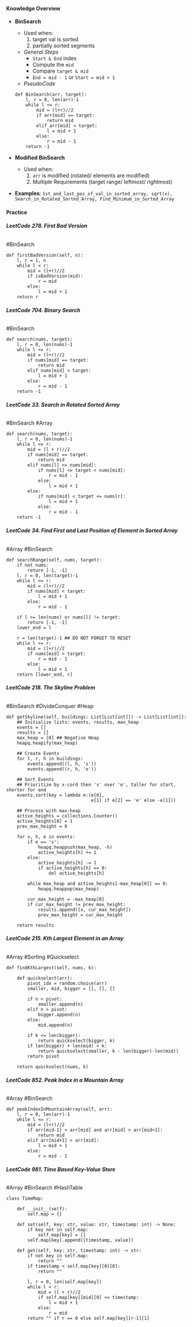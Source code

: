 #### Knowledge Overview
* **BinSearch**
	* Used when: 
		1. target val is sorted 
		2. partially sorted segments
	* *General Steps*
		* `Start & End` index
		* Compute the `mid`
		* Compare `target & mid`
		* `End = mid - 1` or `Start = mid + 1`
	* *PseudoCode*
	```
	def BinSearch(arr, target):
		l, r = 0, len(arr)-1
		while l <= r:
			mid = (l+r)//2
			if arr[mid] == target:
				return mid
			elif arr[mid] < target:
				l = mid + 1
			else:
				r = mid - 1
		return -1
	```

* **Modified BinSearch**
	* Used when:
		1. `arr` is modified (rotated/ elements are modified) 
		2. Multiple Requirements (target range/ leftmost/ rightmost)

* **Examples**: `1st_and_last_pos_of_val_in_sorted_array, sqrt(x), Search_in_Rotated_Sorted_Array, Find_Minimum_in_Sorted_Array`
#### Practice

###### **LeetCode 278. First Bad Version**
#BinSearch 
```
def firstBadVersion(self, n):
	l, r = 1, n
	while l < r:
		mid = (l+r)//2
		if isBadVersion(mid):
			r = mid
		else:
			l = mid + 1
	return r
```

###### **LeetCode 704. Binary Search**
#BinSearch 
```
def search(nums, target):
	l, r = 0, len(nums)-1
	while l <= r:
		mid = (l+r)//2
		if nums[mid] == target:
			return mid
		elif nums[mid] < target:
			l = mid + 1
		else:
			r = mid - 1
	return -1
```

###### **LeetCode 33.  Search in Rotated Sorted Array**
#BinSearch #Array 
```
def search(nums, target):
	l, r = 0, len(nums)-1
	while l <= r:
		mid = (l + r)//2
		if nums[mid] == target:
			return mid
		elif nums[l] <= nums[mid]:
			if nums[l] <= target < nums[mid]:
				r = mid - 1
			else:
				l = mid + 1
		else:
			if nums[mid] < target <= nums[r]:
				l = mid + 1
			else:
				r = mid - 1
	return -1
```

###### **LeetCode 34. Find First and Last Position of Element in Sorted Array**
#Array #BinSearch 
```
def searchRange(self, nums, target):
	if not nums:
		return [-1, -1]
	l, r = 0, len(target)-1
	while l <= r:
		mid = (l+r)//2
		if nums[mid] < target:
			l = mid + 1
		else:
			r = mid - 1
			
	if l >= len(nums) or nums[l] != target: 
		return [-1, -1]
	lower_end = l

	r = len(target)-1 ## DO NOT FORGET TO RESET
	while l <= r:
		mid = (l+r)//2
		if nums[mid] > target:
			r = mid - 1
		else:
			l = mid + 1
	return [lower_end, r]
```

###### **LeetCode 218. The Skyline Problem**
#BinSearch #DivideConquer #Heap 
```
def getSkyline(self, buildings: List[List[int]]) -> List[List[int]]:
	## Initialize lists: events, results, max_heap
	events = []
	results = []
	max_heap = [0] ## Negative Heap
	heapq.heapify(max_heap)
	
	## Create Events
	for l, r, h in buildings:
		events.append((l, h, 's'))
		events.append((r, h, 'e'))

	## Sort Events
	## Prioritize by x-cord then 's' over 'e', taller for start, shorter for end 
	events.sort(key = lambda e:(e[0], 
								e[1] if e[2] == 'e' else -e[1]))

	## Process with max-heap
	active_heights = collections.Counter()
	active_heights[0] = 1
	prev_max_height = 0
	
	for x, h, e in events:
		if e == 's':
			heapq.heappush(max_heap, -h)
			active_heights[h] += 1
		else:
			active_heights[h] -= 1
			if active_heights[h] == 0:
				del active_heights[h]
				
		while max_heap and active_heights[-max_heap[0]] == 0:
			heapq.heappop(max_heap)
			
		cur_max_height = -max_heap[0]
		if cur_max_height != prev_max_height:
			results.append([x, cur_max_height])
			prev_max_height = cur_max_height

	return results
```

###### **LeetCode 215. Kth Largest Element in an Array**
#Array #Sorting #Quickselect

```
def findKthLargest(self, nums, k):

	def quickselect(arr):
		pivot_idx = random.choice(arr)
		smaller, mid, bigger = [], [], []
		
		if n < pivot:
			smaller.append(n)
		elif n > pivot:
			bigger.append(n)
		else:
			mid.append(n)

		if k <= len(bigger):
			return quickselect(bigger, k)
		if len(bigger) + len(mid) < k:
			return quickselect(smaller, k - len(bigger)-len(mid))
		return pivot
		
	return quickselect(nums, k)
```

###### **LeetCode 852. Peak Index in a Mountain Array**
#Array #BinSearch 

```
def peakIndexInMountainArray(self, arr):
	l, r = 0, len(arr)-1
	while l <= r:
		mid = (l+r)//2
		if arr[mid-1] < arr[mid] and arr[mid] > arr[mid+1]:
			return mid
		elif arr[mid+1] > arr[mid]:
			l = mid + 1
		else:
			r = mid - 1
```

###### **LeetCode 981. Time Based Key-Value Store**
#Array #BinSearch #HashTable 

```
class TimeMap:

	def __init__(self):
		self.map = {}
	
	def set(self, key: str, value: str, timestamp: int) -> None:
		if key not in self.map:
			self.map[key] = []
		self.map[key].append([timestamp, value])

	def get(self, key: str, timestamp: int) -> str:
		if not key in self.map:
			return ""
		if timestamp < self.map[key][0][0]:
			return ""

		l, r = 0, len(self.map[key])
		while l < r:
			mid = (l + r)//2
			if self.map[key][mid][0] <= timestamp:
				l = mid + 1
			else:
				r = mid
		return "" if r == 0 else self.map[key][r-1][1]
```

